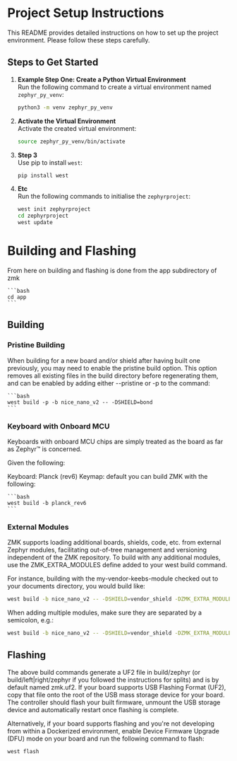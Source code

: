 # Project Setup Instructions

This README provides detailed instructions on how to set up the project environment. Please follow these steps carefully.

## Steps to Get Started

1. **Example Step One: Create a Python Virtual Environment**  
   Run the following command to create a virtual environment named `zephyr_py_venv`:  
   ```bash
   python3 -m venv zephyr_py_venv
   ```

2. **Activate the Virtual Environment**  
   Activate the created virtual environment:  
   ```bash
   source zephyr_py_venv/bin/activate
   ```

3. **Step 3**  
   Use pip to install `west`:  
   ```bash
   pip install west
   ```

4. **Etc**  
   Run the following commands to initialise the `zephyrproject`:  
   ```bash
   west init zephyrproject
   cd zephyrproject
   west update
   ```

# Building and Flashing

From here on building and flashing is done from the app subdirectory of zmk

    ```bash
    cd app
    ```

## Building

### Pristine Building

When building for a new board and/or shield after having built one previously, you may need to enable the pristine build option. This option removes all existing files in the build directory before regenerating them, and can be enabled by adding either --pristine or -p to the command:

    ```bash
    west build -p -b nice_nano_v2 -- -DSHIELD=bond
    ```

### Keyboard with Onboard MCU

Keyboards with onboard MCU chips are simply treated as the board as far as Zephyr™ is concerned.

Given the following:

Keyboard: Planck (rev6)
Keymap: default
you can build ZMK with the following:

    ```bash
    west build -b planck_rev6
    ```

### External Modules

ZMK supports loading additional boards, shields, code, etc. from external Zephyr modules, facilitating out-of-tree management and versioning independent of the ZMK repository. To build with any additional modules, use the ZMK_EXTRA_MODULES define added to your west build command.

For instance, building with the my-vendor-keebs-module checked out to your documents directory, you would build like:

```bash
west build -b nice_nano_v2 -- -DSHIELD=vendor_shield -DZMK_EXTRA_MODULES="C:/Users/myUser/Documents/my-vendor-keebs-module"
```


When adding multiple modules, make sure they are separated by a semicolon, e.g.:

```bash
west build -b nice_nano_v2 -- -DSHIELD=vendor_shield -DZMK_EXTRA_MODULES="C:/Users/myUser/Documents/my-vendor-keebs-module;C:/Users/myUser/Documents/my-other-keebs-module"
```

## Flashing

The above build commands generate a UF2 file in build/zephyr (or build/left|right/zephyr if you followed the instructions for splits) and is by default named zmk.uf2. If your board supports USB Flashing Format (UF2), copy that file onto the root of the USB mass storage device for your board. The controller should flash your built firmware, unmount the USB storage device and automatically restart once flashing is complete.

Alternatively, if your board supports flashing and you're not developing from within a Dockerized environment, enable Device Firmware Upgrade (DFU) mode on your board and run the following command to flash:

```bash
west flash
```